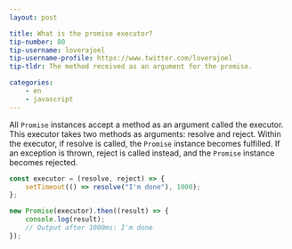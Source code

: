 ```yaml
---
layout: post

title: What is the promise executor?
tip-number: 80
tip-username: loverajoel
tip-username-profile: https://www.twitter.com/loverajoel
tip-tldr: The method received as an argument for the promise.

categories:
    - en
    - javascript
---
```


All `Promise` instances accept a method as an argument called the executor. This executor takes two methods as arguments: resolve and reject. Within the executor, if resolve is called, the `Promise` instance becomes fulfilled. If an exception is thrown, reject is called instead, and the `Promise` instance becomes rejected.

```js
const executor = (resolve, reject) => {
    setTimeout(() => resolve("I'm done"), 1000);
};

new Promise(executor).then((result) => {
    console.log(result);
    // Output after 1000ms: I'm done
});
```
